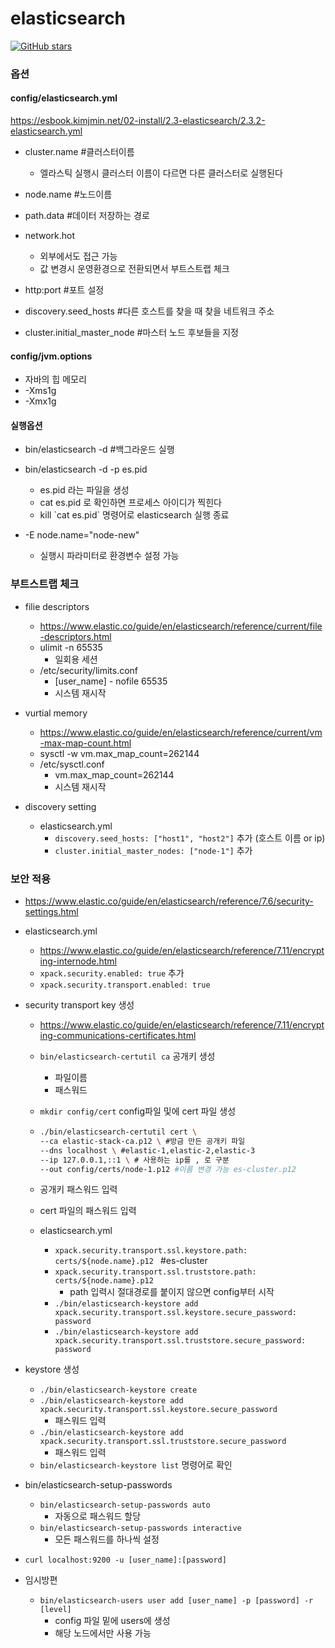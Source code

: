 # elasticsearch

[![GitHub stars](https://img.shields.io/badge/version-7.8.0-brightgreen.svg)]()



### 옵션

#### config/elasticsearch.yml

https://esbook.kimjmin.net/02-install/2.3-elasticsearch/2.3.2-elasticsearch.yml

- cluster.name #클러스터이름
  - 엘라스틱 실행시 클러스터 이름이 다르면 다른 클러스터로 실행된다
- node.name  #노드이름

- path.data #데이터 저장하는 경로
- network.hot 
  - 외부에서도 접근 가능 
  - 값 변경시 운영환경으로 전환되면서 부트스트랩 체크
- http:port  #포트 설정
- discovery.seed_hosts  #다른 호스트를 찾을 때 찾을 네트워크 주소
- cluster.initial_master_node #마스터 노드 후보들을 지정



#### config/jvm.options

- 자바의 힙 메모리
- -Xms1g
- -Xmx1g



#### 실행옵션

- bin/elasticsearch -d #백그라운드 실행

- bin/elasticsearch -d -p es.pid
  - es.pid 라는 파일을 생성
  - cat es.pid 로 확인하면 프로세스 아이디가 찍힌다
  - kill \`cat es.pid\` 명령어로 elasticsearch 실행 종료
- -E node.name="node-new"
  - 실행시 파라미터로 환경변수 설정 가능





### 부트스트랩 체크

- filie descriptors
  - https://www.elastic.co/guide/en/elasticsearch/reference/current/file-descriptors.html
  - ulimit -n 65535
    - 일회용 세션
  - /etc/security/limits.conf
    - [user_name]  -  nofile 65535
    - 시스템 재시작

- vurtial memory
  - https://www.elastic.co/guide/en/elasticsearch/reference/current/vm-max-map-count.html
  - sysctl -w vm.max_map_count=262144
  - /etc/sysctl.conf
    - vm.max_map_count=262144
    - 시스템 재시작

- discovery setting
  - elasticsearch.yml
    - `discovery.seed_hosts: ["host1", "host2"]` 추가 (호스트 이름 or ip)
    - `cluster.initial_master_nodes: ["node-1"]` 추가



###  보안 적용

- https://www.elastic.co/guide/en/elasticsearch/reference/7.6/security-settings.html
- elasticsearch.yml
  - https://www.elastic.co/guide/en/elasticsearch/reference/7.11/encrypting-internode.html
  - `xpack.security.enabled: true` 추가
  - `xpack.security.transport.enabled: true`

- security transport key 생성

  - https://www.elastic.co/guide/en/elasticsearch/reference/7.11/encrypting-communications-certificates.html

  - `bin/elasticsearch-certutil ca` 공개키 생성

    - 파일이름
    - 패스워드

  - `mkdir config/cert` config파일 및에 cert 파일 생성

  - ```sh
    ./bin/elasticsearch-certutil cert \
    --ca elastic-stack-ca.p12 \ #방금 만든 공개키 파일
    --dns localhost \ #elastic-1,elastic-2,elastic-3
    --ip 127.0.0.1,::1 \ # 사용하는 ip를 , 로 구분 
    --out config/certs/node-1.p12 #이름 변경 가능 es-cluster.p12
    ```

  - 공개키 패스워드 입력

  - cert 파일의 패스워드 입력

  - elasticsearch.yml

    - `xpack.security.transport.ssl.keystore.path: certs/${node.name}.p12 ` #es-cluster
    - `xpack.security.transport.ssl.truststore.path: certs/${node.name}.p12`
      - path 입력시 절대경로를 붙이지 않으면 config부터 시작
    - `./bin/elasticsearch-keystore add xpack.security.transport.ssl.keystore.secure_password: password`
    - `./bin/elasticsearch-keystore add xpack.security.transport.ssl.truststore.secure_password: password`

- keystore 생성

  - `./bin/elasticsearch-keystore create`
  - `./bin/elasticsearch-keystore add xpack.security.transport.ssl.keystore.secure_password`
    - 패스워드 입력
  - `./bin/elasticsearch-keystore add xpack.security.transport.ssl.truststore.secure_password`
    - 패스워드 입력
  - `bin/elasticsearch-keystore list` 명령어로 확인

- bin/elasticsearch-setup-passwords

  - `bin/elasticsearch-setup-passwords auto`
    - 자동으로 패스워드 할당
  - `bin/elasticsearch-setup-passwords interactive`
    - 모든 패스워드를 하나씩 설정

- `curl localhost:9200 -u [user_name]:[password]` 

- 임시방편

  - `bin/elasticsearch-users user add [user_name] -p [password] -r [level]`
    - config 파일 밑에 users에 생성
    - 해당 노드에서만 사용 가능

  

  

  

  

  

  





































